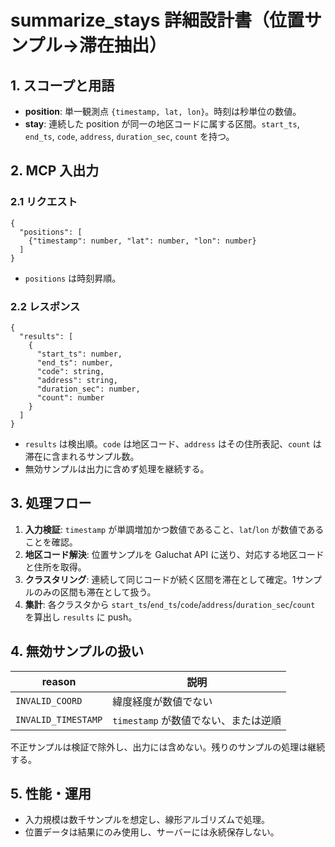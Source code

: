 # summarize_stays 詳細設計書（位置サンプル→滞在抽出）

## 1. スコープと用語
- **position**: 単一観測点 `{timestamp, lat, lon}`。時刻は秒単位の数値。
- **stay**: 連続した position が同一の地区コードに属する区間。`start_ts`, `end_ts`, `code`, `address`, `duration_sec`, `count` を持つ。

## 2. MCP 入出力
### 2.1 リクエスト
```jsonc
{
  "positions": [
    {"timestamp": number, "lat": number, "lon": number}
  ]
}
```
- `positions` は時刻昇順。

### 2.2 レスポンス
```jsonc
{
  "results": [
    {
      "start_ts": number,
      "end_ts": number,
      "code": string,
      "address": string,
      "duration_sec": number,
      "count": number
    }
  ]
}
```
- `results` は検出順。`code` は地区コード、`address` はその住所表記、`count` は滞在に含まれるサンプル数。
- 無効サンプルは出力に含めず処理を継続する。

## 3. 処理フロー
1. **入力検証**: `timestamp` が単調増加かつ数値であること、`lat`/`lon` が数値であることを確認。
2. **地区コード解決**: 位置サンプルを Galuchat API に送り、対応する地区コードと住所を取得。
3. **クラスタリング**: 連続して同じコードが続く区間を滞在として確定。1サンプルのみの区間も滞在として扱う。
4. **集計**: 各クラスタから `start_ts`/`end_ts`/`code`/`address`/`duration_sec`/`count` を算出し `results` に push。

## 4. 無効サンプルの扱い
| reason            | 説明                                 |
|-------------------|--------------------------------------|
| `INVALID_COORD`   | 緯度経度が数値でない                |
| `INVALID_TIMESTAMP` | `timestamp` が数値でない、または逆順 |

不正サンプルは検証で除外し、出力には含めない。残りのサンプルの処理は継続する。

## 5. 性能・運用
- 入力規模は数千サンプルを想定し、線形アルゴリズムで処理。
- 位置データは結果にのみ使用し、サーバーには永続保存しない。
